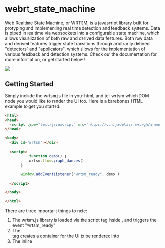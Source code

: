 # webrt_state_machine
Web Realtime State Machine, or WRTSM, is a javascript library built for protyping and implementing real time detection and feedback systems. 
Data is piped in realtime via websockets into a configurable state machine, which allows visualization of both raw and derived data features. 
Both raw data and derived features trigger state transitions through arbitrarily defined "detectors" and "applicators", which allows for the implementation of various feedback and detection systems. 
Check out the documentation for more information, or get started below !

![](wrtsm.gif)


## Getting Started 

Simply include the wrtsm.js file in your html, and tell wrtsm which DOM node you would like to render the UI too. Here is a barebones HTML example to get you started: 
```html
<html>
<head>
  <script type="text/javascript" src="https://cdn.jsdelivr.net/gh/sheunaluko/webrt_state_machine@v0.1-alpha/dist/wrtsm.js"></script>
</head>

<body>
  <div id="wrtsm"></div>
  
  <script> 
           function demo() { 
	       wrtsm.flow.graph_dances() 
	   } 

  	   window.addEventListener("wrtsm_ready", demo ) 
  
  </script> 

</body>

</html>
```
There are three important things to note: 
1. The wrtsm.js library is loaded via the script tag inside <head>, and triggers the event "wrtsm_ready" 
2. The <div id="wrtsm"> tag creates a container for the UI to be rendered into 
3. The inline <script> listens for the "wrtsm_ready" event and triggers the demo 


